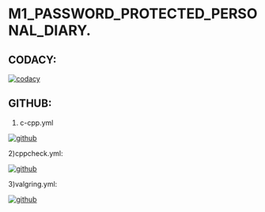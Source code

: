 # M1_PASSWORD_PROTECTED_PERSONAL_DIARY.

## CODACY:

[![codacy](https://app.codacy.com/organizations/gh/sakthiraambalasundaram/repositories)](https://www.codacy.com/)

## GITHUB:
1) c-cpp.yml

[![github](https://github.com/sakthiraambalasundaram/M1_PASSWOED_PROTECTED_PERSONAL_DIARY/blob/main/.github/workflows/c-cpp.yml)](https://github.com/)

2)cppcheck.yml:

[![github](https://github.com/sakthiraambalasundaram/M1_PASSWOED_PROTECTED_PERSONAL_DIARY/blob/main/.github/workflows/cppcheck.yml)](https://github.com/)

3)valgring.yml:

[![github](https://github.com/sakthiraambalasundaram/M1_PASSWOED_PROTECTED_PERSONAL_DIARY/blob/main/.github/workflows/valgrind.yml)](https://github.com/)

